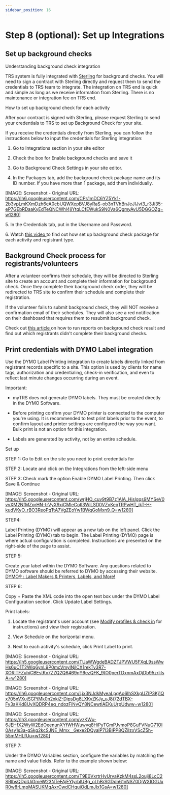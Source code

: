 ```yaml
---
sidebar_position: 16
---
```




# Step 8 (optional): Set up Integrations

## Set up background checks

Understanding background check integration

TRS system is fully integrated with [Sterling](<https://www.sterlingcheck.com/>) for background checks. You will need to sign a contract with Sterling directly and request them to send the credentials to TRS team to integrate. The integration on TRS end is quick and simple as long as we receive information from Sterling. There is no maintenance or integration fee on TRS end.

How to set up background check for each activity

After your contract is signed with Sterling, please request Sterling to send your credentials to TRS to set up Background Check for your site. 

If you receive the credentials directly from Sterling, you can follow the instructions below to input the credentials for Sterling integration:

1. Go to Integrations section in your site editor

2. Check the box for Enable background checks and save it

3. Go to Background Check Settings in your site editor.

4. In the Packages tab, add the background check package name and its ID number. If you have more than 1 package, add them individually.

[IMAGE: Screenshot - Original URL: https://lh6.googleusercontent.com/CPs1mDC6YZ5Yk1-2b3vpLmKXmDzh6eA0cbUQWXepBVJ8yRaS-ob3nTVhBnJeJIJvt3_r3Ji35-eP7GEbRDaaKyEdTeQNCWhl4jjYtqLCfEWukS9N0Va6QgmyAvU5DGGOZg=w1280]

5\. In the Credentials tab, put in the Username and Password.

6\. Watch [this video ](<https://www.youtube.com/watch?v=SasrdlHa-4Y>)to find out how set up background check package for each activity and registrant type.

## Background Check process for registrants/volunteers

After a volunteer confirms their schedule, they will be directed to Sterling site to create an account and complete their information for background check. Once they complete their background check order, they will be redirected to TRS site to confirm their schedule and complete their registration. 

If the volunteer fails to submit background check, they will NOT receive a confirmation email of their schedules. They will also see a red notification on their dashboard that requires them to resubmit background check.

Check out [this article ](<../troubleshoot/check-volunteers-background-check-status.html>)on how to run reports on background check result and find out which registrants didn't complete their background checks.

## Print credentials with DYMO Label integration

Use the DYMO Label Printing integration to create labels directly linked from registrant records specific to a site. This option is used by clients for name tags, authorization and credentialing, check-in verification, and even to reflect last minute changes occurring during an event. 

Important:

* myTRS does not generate DYMO labels. They must be created directly in the DYMO Software.

* Before printing confirm your DYMO printer is connected to the computer you're using. It is recommended to test print labels prior to the event, to confirm layout and printer settings are configured the way you want. Bulk print is not an option for this integration.

* Labels are generated by activity, not by an entire schedule. 

Set up

STEP 1: Go to Edit on the site you need to print credentials for

STEP 2: Locate and click on the Integrations from the left-side menu

STEP 3: Check mark the option Enable DYMO Label Printing. Then click Save & Continue

[IMAGE: Screenshot - Original URL: https://lh5.googleusercontent.com/wrjHO_cuv9t9B7z1AlA_Hislgqs9MYSeV0vvXM2NfMZqrHN-trVyX9xiCMleCotl3WiLSD0VZvKeqTRPwHT_ikT-H-kudVKyO_rBO3ReoPqTtA7VgZEoYw1BWqGoMxn9_Q=w1280]

STEP4:

Label Printing (DYMO) will appear as a new tab on the left panel. Click the Label Printing (DYMO) tab to begin. The Label Printing (DYMO) page is where actual configuration is completed. Instructions are presented on the right-side of the page to assist. 

STEP 5:

Create your label within the DYMO Software. Any questions related to DYMO software should be referred to DYMO by accessing their website.[ DYMO® : Label Makers & Printers, Labels, and More!](<https://www.dymo.com/>)

STEP 6:

Copy + Paste the XML code into the open text box under the DYMO Label Configuration section. Click Update Label Settings.

Print labels:

1. Locate the registrant's user account (see [Modify profiles & check in](<../registration-management/check-ins.html>) for instructions) and view their registration.

2. View Schedule on the horizontal menu.

3. Next to each activity's schedule, click Print Label to print.

[IMAGE: Screenshot - Original URL: https://lh5.googleusercontent.com/TUaWWgdeBADZTJPVWU5FXqL9ssWwHs6uC1T2WIq6ynL9P0mcVmylNjlCX1rekTv3R7-XORlTFZuhiCBEstKx7ZZQ2Q6469qY6ezQFK_9tO0perTDxnmAxDjDb95zrliIsA=w1280]

[IMAGE: Screenshot - Original URL: https://lh6.googleusercontent.com/Ljx3NJdkMyeaLpgAo6IhSXkgUZIP3Kj1Qx705nVXujSGPtMk0n2xkiZ-DipsDg8LXKvZKJy_uJ8t72dTBX-Fy3aKKd8UyXQDRP4eq_ndozFiNvQY8NCewtlAEKuUrpUdww=w1280]

[IMAGE: Screenshot - Original URL: https://lh3.googleusercontent.com/vzKWu-6JEHfX2WyW2EdOeenunXYfWHWuwvq8HiPyTGmPJvmoP8GuFVNuG71OI0Asy1s3a-gSkg2kcSJNE_Mmx__Gexe2DQyalP7l3BlPP8QZilzxVScZ5h-55mMHLfUu=w1280]

STEP 7:

Under the DYMO Variables section, configure the variables by matching the name and value fields. Refer to the example shown below: 

[IMAGE: Screenshot - Original URL: https://lh5.googleusercontent.com/T9E0VxrtrHvUrvaKzkM4ssL2ouji8LcC2SRlbsQDpIUiGmeW23NTeFAjEYlyrblUBg_oLhBrSGDdn61nNSZ0DjWXIGGUxR0w8rLmpMASUKMqAxrCwdCHquiOdLmJIx1GsA=w1280]
